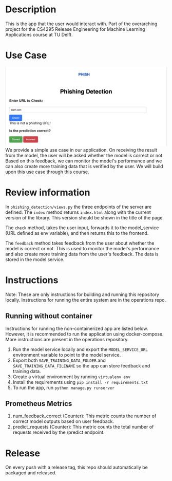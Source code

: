 # Description
This is the app that the user would interact with. Part of the overarching project for the CS4295 Release Engineering for Machine Learning Applications course at TU Delft.

# Use Case
![Use Case](/phishing_detection/static/use_case.png)
We provide a simple use case in our application. On receiving the result from the model, the user will be asked whether the model is correct or not. Based on this feedback, we can monitor the model's performance and we can also create more training data that is verified by the user. We will build upon this use case through this course. 

# Review information
In `phishing_detection/views.py` the three endpoints of the server are defined. The `index` method returns `index.html` along with the current version of the library. This version should be shown in the title of the page.

The `check` method, takes the user input, forwards it to the model_service (URL defined as env variable), and then returns this to the frontend.

The `feedback` method takes feedback from the user about whether the model is correct or not. This is used to monitor the model's performance and also create more training data from the user's feedback. The data is stored in the model service.

# Instructions
Note: These are only instructions for building and running this repository locally. Instructions for running the entire system are in the operations repo.

## Running without container
Instructions for running the non-containerized app are listed below. However, it is recommended to run the application using docker-compose. More instructions are present in the operations repository.

1. Run the model service locally and export the `MODEL_SERVICE_URL` environment variable to point to the model service.
2. Export both `SAVE_TRAINING_DATA_FOLDER` and `SAVE_TRAINING_DATA_FILENAME` so the app can store feedback and training data.
3. Create a virtual environment by running `virtualenv env`
4. Install the requirements using `pip install -r requirements.txt`
5. To run the app, run `python manage.py runserver`

## Prometheus Metrics
1. num_feedback_correct (Counter): This metric counts the number of correct model outputs based on user feedback.
2. predict_requests (Counter): This metric counts the total number of requests received by the /predict endpoint.

# Release
On every push with a release tag, this repo should automatically be packaged and released.
